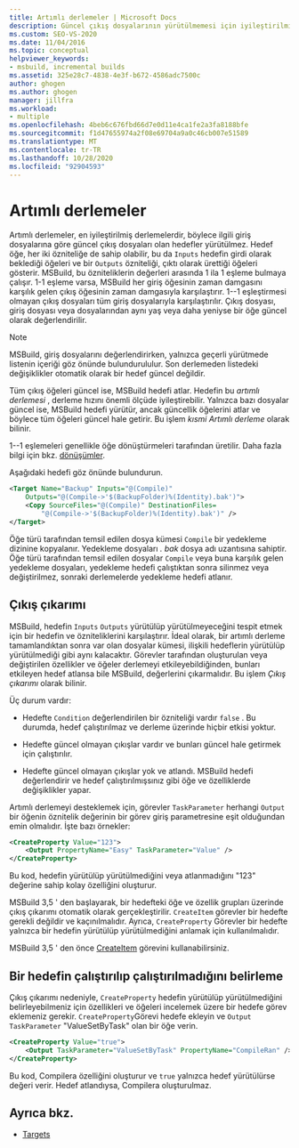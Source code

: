 ```yaml
---
title: Artımlı derlemeler | Microsoft Docs
description: Güncel çıkış dosyalarının yürütülmemesi için iyileştirilmiş MSBuild Artımlı derlemeler hakkında bilgi edinin.
ms.custom: SEO-VS-2020
ms.date: 11/04/2016
ms.topic: conceptual
helpviewer_keywords:
- msbuild, incremental builds
ms.assetid: 325e28c7-4838-4e3f-b672-4586adc7500c
author: ghogen
ms.author: ghogen
manager: jillfra
ms.workload:
- multiple
ms.openlocfilehash: 4beb6c676fbd66d7e0d11e4ca1fe2a3fa8188bfe
ms.sourcegitcommit: f1d47655974a2f08e69704a9a0c46cb007e51589
ms.translationtype: MT
ms.contentlocale: tr-TR
ms.lasthandoff: 10/28/2020
ms.locfileid: "92904593"
---
```

# <a name="incremental-builds"></a>Artımlı derlemeler

Artımlı derlemeler, en iyileştirilmiş derlemelerdir, böylece ilgili giriş dosyalarına göre güncel çıkış dosyaları olan hedefler yürütülmez. Hedef öğe, her iki özniteliğe de sahip olabilir, bu da `Inputs` hedefin girdi olarak beklediği öğeleri ve bir `Outputs` özniteliği, çıktı olarak ürettiği öğeleri gösterir. MSBuild, bu özniteliklerin değerleri arasında 1 ila 1 eşleme bulmaya çalışır. 1-1 eşleme varsa, MSBuild her giriş öğesinin zaman damgasını karşılık gelen çıkış öğesinin zaman damgasıyla karşılaştırır. 1--1 eşleştirmesi olmayan çıkış dosyaları tüm giriş dosyalarıyla karşılaştırılır. Çıkış dosyası, giriş dosyası veya dosyalarından aynı yaş veya daha yeniyse bir öğe güncel olarak değerlendirilir.

> [!NOTE]
> MSBuild, giriş dosyalarını değerlendirirken, yalnızca geçerli yürütmede listenin içeriği göz önünde bulundurululur. Son derlemeden listedeki değişiklikler otomatik olarak bir hedef güncel değildir.

Tüm çıkış öğeleri güncel ise, MSBuild hedefi atlar. Hedefin bu *artımlı derlemesi* , derleme hızını önemli ölçüde iyileştirebilir. Yalnızca bazı dosyalar güncel ise, MSBuild hedefi yürütür, ancak güncellik öğelerini atlar ve böylece tüm öğeleri güncel hale getirir. Bu işlem *kısmi Artımlı derleme* olarak bilinir.

1--1 eşlemeleri genellikle öğe dönüştürmeleri tarafından üretilir. Daha fazla bilgi için bkz. [dönüşümler](../msbuild/msbuild-transforms.md).

 Aşağıdaki hedefi göz önünde bulundurun.

```xml
<Target Name="Backup" Inputs="@(Compile)"
    Outputs="@(Compile->'$(BackupFolder)%(Identity).bak')">
    <Copy SourceFiles="@(Compile)" DestinationFiles=
        "@(Compile->'$(BackupFolder)%(Identity).bak')" />
</Target>
```

Öğe türü tarafından temsil edilen dosya kümesi `Compile` bir yedekleme dizinine kopyalanır. Yedekleme dosyaları *. bak* dosya adı uzantısına sahiptir. Öğe türü tarafından temsil edilen dosyalar `Compile` veya buna karşılık gelen yedekleme dosyaları, yedekleme hedefi çalıştıktan sonra silinmez veya değiştirilmez, sonraki derlemelerde yedekleme hedefi atlanır.

## <a name="output-inference"></a>Çıkış çıkarımı

MSBuild, hedefin `Inputs` `Outputs` yürütülüp yürütülmeyeceğini tespit etmek için bir hedefin ve özniteliklerini karşılaştırır. İdeal olarak, bir artımlı derleme tamamlandıktan sonra var olan dosyalar kümesi, ilişkili hedeflerin yürütülüp yürütülmediği gibi aynı kalacaktır. Görevler tarafından oluşturulan veya değiştirilen özellikler ve öğeler derlemeyi etkileyebildiğinden, bunları etkileyen hedef atlansa bile MSBuild, değerlerini çıkarmalıdır. Bu işlem *Çıkış çıkarımı* olarak bilinir.

Üç durum vardır:

- Hedefte `Condition` değerlendirilen bir özniteliği vardır `false` . Bu durumda, hedef çalıştırılmaz ve derleme üzerinde hiçbir etkisi yoktur.

- Hedefte güncel olmayan çıkışlar vardır ve bunları güncel hale getirmek için çalıştırılır.

- Hedefte güncel olmayan çıkışlar yok ve atlandı. MSBuild hedefi değerlendirir ve hedef çalıştırılmışsınız gibi öğe ve özelliklerde değişiklikler yapar.

Artımlı derlemeyi desteklemek için, görevler `TaskParameter` herhangi `Output` bir öğenin öznitelik değerinin bir görev giriş parametresine eşit olduğundan emin olmalıdır. İşte bazı örnekler:

```xml
<CreateProperty Value="123">
    <Output PropertyName="Easy" TaskParameter="Value" />
</CreateProperty>
```

Bu kod, hedefin yürütülüp yürütülmediğini veya atlanmadığını "123" değerine sahip kolay özelliğini oluşturur.

MSBuild 3,5 ' den başlayarak, bir hedefteki öğe ve özellik grupları üzerinde çıkış çıkarımı otomatik olarak gerçekleştirilir. `CreateItem` görevler bir hedefte gerekli değildir ve kaçınılmalıdır. Ayrıca, `CreateProperty` Görevler bir hedefte yalnızca bir hedefin yürütülüp yürütülmediğini anlamak için kullanılmalıdır.

MSBuild 3,5 ' den önce [CreateItem](../msbuild/createitem-task.md) görevini kullanabilirsiniz.

## <a name="determine-whether-a-target-has-been-run"></a>Bir hedefin çalıştırılıp çalıştırılmadığını belirleme

Çıkış çıkarımı nedeniyle, `CreateProperty` hedefin yürütülüp yürütülmediğini belirleyebilmeniz için özellikleri ve öğeleri incelemek üzere bir hedefe görev eklemeniz gerekir. `CreateProperty`Görevi hedefe ekleyin ve `Output` `TaskParameter` "ValueSetByTask" olan bir öğe verin.

```xml
<CreateProperty Value="true">
    <Output TaskParameter="ValueSetByTask" PropertyName="CompileRan" />
</CreateProperty>
```

Bu kod, Compilera özelliğini oluşturur ve `true` yalnızca hedef yürütülürse değeri verir. Hedef atlandıysa, Compilera oluşturulmaz.

## <a name="see-also"></a>Ayrıca bkz.

- [Targets](../msbuild/msbuild-targets.md)
